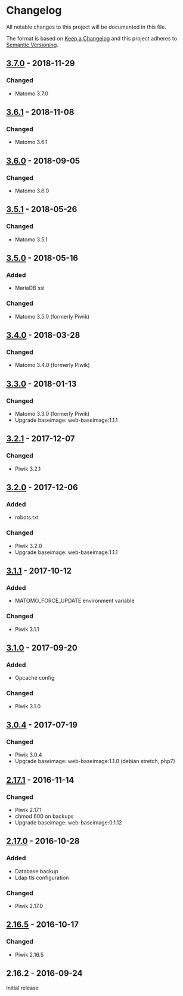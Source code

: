 # Changelog
All notable changes to this project will be documented in this file.

The format is based on [Keep a Changelog](http://keepachangelog.com/en/1.0.0/)
and this project adheres to [Semantic Versioning](http://semver.org/spec/v2.0.0.html).

## [3.7.0] - 2018-11-29
### Changed
  - Matomo 3.7.0

## [3.6.1] - 2018-11-08
### Changed
  - Matomo 3.6.1

## [3.6.0] - 2018-09-05
### Changed
  - Matomo 3.6.0

## [3.5.1] - 2018-05-26
### Changed
  - Matomo 3.5.1

## [3.5.0] - 2018-05-16
### Added
  - MariaDB ssl

### Changed
  - Matomo 3.5.0 (formerly Piwik)

## [3.4.0] - 2018-03-28
### Changed
  - Matomo 3.4.0 (formerly Piwik)

## [3.3.0] - 2018-01-13
### Changed
  - Matomo 3.3.0 (formerly Piwik)
  - Upgrade baseimage: web-baseimage:1.1.1

## [3.2.1] - 2017-12-07
### Changed
  - Piwik 3.2.1

## [3.2.0] - 2017-12-06
### Added
  - robots.txt
### Changed
  - Piwik 3.2.0
  - Upgrade baseimage: web-baseimage:1.1.1

## [3.1.1] - 2017-10-12
### Added
  - MATOMO_FORCE_UPDATE environment variable
### Changed
  - Piwik 3.1.1

## [3.1.0] - 2017-09-20
### Added
  - Opcache config
### Changed
  - Piwik 3.1.0

## [3.0.4] - 2017-07-19
### Changed
  - Piwik 3.0.4
  - Upgrade baseimage: web-baseimage:1.1.0 (debian stretch, php7)

## [2.17.1] - 2016-11-14
### Changed
  - Piwik 2.17.1
  - chmod 600 on backups
  - Upgrade baseimage: web-baseimage:0.1.12

## [2.17.0] - 2016-10-28
### Added
  - Database backup
  - Ldap tls configuration
### Changed
  - Piwik 2.17.0

## [2.16.5] - 2016-10-17
### Changed
  - Piwik 2.16.5

## 2.16.2 - 2016-09-24
Initial release

[3.7.0]: https://github.com/osixia/docker-matomo/compare/v3.6.1...v3.7.0
[3.6.1]: https://github.com/osixia/docker-matomo/compare/v3.6.0...v3.6.1
[3.6.0]: https://github.com/osixia/docker-matomo/compare/v3.5.1...v3.6.0
[3.5.1]: https://github.com/osixia/docker-matomo/compare/v3.5.0...v3.5.1
[3.5.0]: https://github.com/osixia/docker-matomo/compare/v3.4.0...v3.5.0
[3.4.0]: https://github.com/osixia/docker-matomo/compare/v3.3.0...v3.4.0
[3.3.0]: https://github.com/osixia/docker-matomo/compare/v3.2.1...v3.3.0
[3.2.1]: https://github.com/osixia/docker-matomo/compare/v3.2.0...v3.2.1
[3.2.0]: https://github.com/osixia/docker-matomo/compare/v3.1.1...v3.2.0
[3.1.1]: https://github.com/osixia/docker-matomo/compare/v3.1.0...v3.1.1
[3.1.0]: https://github.com/osixia/docker-matomo/compare/v3.0.4...v3.1.0
[3.0.4]: https://github.com/osixia/docker-matomo/compare/v2.17.1...v3.0.4
[2.17.1]: https://github.com/osixia/docker-matomo/compare/v2.17.0...v2.17.1
[2.17.0]: https://github.com/osixia/docker-matomo/compare/v2.16.5...v2.17.0
[2.16.5]: https://github.com/osixia/docker-matomo/compare/v2.16.2...v2.16.5
